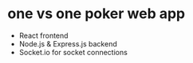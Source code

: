 # one vs one poker web app

- React frontend
- Node.js & Express.js backend
- Socket.io for socket connections
